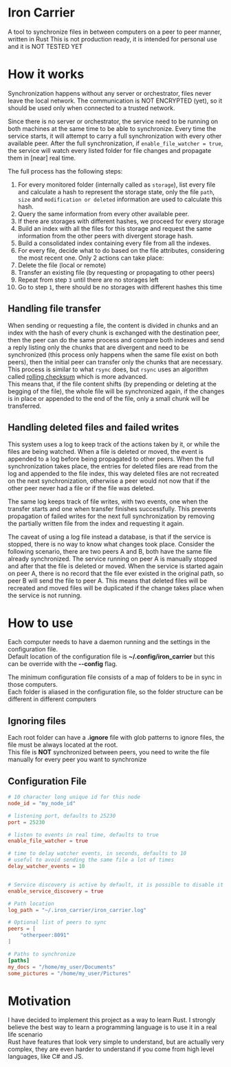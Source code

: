 # Iron Carrier

A tool to synchronize files in between computers on a peer to peer manner, written in Rust
This is not production ready, it is intended for personal use and it is NOT TESTED YET

# How it works
Synchronization happens without any server or orchestrator, files never leave the local network.
The communication is NOT ENCRYPTED (yet), so it should be used only when connected to a trusted network.  

Since there is no server or orchestrator, the service need to be running on both machines at the same time to be able to synchronize. 
Every time the service starts, it will attempt to carry a full synchronization with every other available peer. After the full synchronization, if `enable_file_watcher = true`, the service will watch every listed folder for file changes and propagate them in [near] real time.

The full process has the following steps:
1. For every monitored folder (internally called as `storage`), list every file and calculate a hash to represent the storage state, only the file `path`, `size` and `modification or deleted` information are used to calculate this hash.  
2. Query the same information from every other available peer.  
3. If there are storages with different hashes, we proceed for every storage
4. Build an index with all the files for this storage and request the same information from the other peers with divergent storage hash.  
5. Build a consolidated index containing every file from all the indexes.
6. For every file, decide what to do based on the file attributes, considering the most recent one. Only 2 actions can take place:
  1. Delete the file (local or remote) 
  2. Transfer an existing file (by requesting or propagating to other peers)
7. Repeat from step `3` until there are no storages left
8. Go to step `1`, there should be no storages with different hashes this time

## Handling file transfer
When sending or requesting a file, the content is divided in chunks and an index with the hash of every chunk is exchanged with the destination peer, then the peer can do the same process and compare both indexes and send a reply listing only the chunks that are divergent and need to be synchronized (this process only happens when the same file exist on both peers), then the initial peer can transfer only the chunks that are necessary. This process is similar to what `rsync` does, but `rsync` uses an algorithm called [rolling checksum](https://rsync.samba.org/tech_report/node3.html) which is more advanced.  
This means that, if the file content shifts (by prepending or deleting at the begging of the file), the whole file will be synchronized again, if the changes is in place or appended to the end of the file, only a small chunk will be transferred.

## Handling deleted files and failed writes
This system uses a log to keep track of the actions taken by it, or while the files are being watched. When a file is deleted or moved, the event is appended to a log before being propagated to other peers. When the full synchronization takes place, the entries for deleted files are read from the log and appended to the file index, this way deleted files are not recreated on the next synchronization, otherwise a peer would not now that if the other peer never had a file or if the file was deleted.  

The same log keeps track of file writes, with two events, one when the transfer starts and one when transfer finishes successfully. This prevents propagation of failed writes for the next full synchronization by removing the partially written file from the index and requesting it again.  

The caveat of using a log file instead a database, is that if the service is stopped, there is no way to know what changes took place. Consider the following scenario, there are two peers A and B, both have the same file already synchronized. The service running on peer A is manually stopped and after that the file is deleted or moved. When the service is started again on peer A, there is no record that the file ever existed in the original path, so peer B will send the file to peer A. This means that deleted files will be recreated and moved files will be duplicated if the change takes place when the service is not running.  


# How to use

Each computer needs to have a daemon running and the settings in the configuration file.  
Default location of the configuration file is **~/.config/iron_carrier** but this can be override
with the **--config** flag.  

The minimum configuration file consists of a map of folders to be in sync in those computers.  
Each folder is aliased in the configuration file, so the folder structure can be different in different computers

## Ignoring files
Each root folder can have a **.ignore** file with glob patterns to ignore files, the file must be
always located at the root.  
This file is **NOT** synchronized between peers, you need to write the file manually for every peer
you want to synchronize


## Configuration File
```toml
# 10 character long unique id for this node
node_id = "my_node_id"

# listening port, defaults to 25230
port = 25230  

# listen to events in real time, defaults to true
enable_file_watcher = true

# time to delay watcher events, in seconds, defaults to 10
# useful to avoid sending the same file a lot of times
delay_watcher_events = 10


# Service discovery is active by default, it is possible to disable it and specify a list of  peers
enable_service_discovery = true

# Path location
log_path = "~/.iron_carrier/iron_carrier.log"

# Optional list of peers to sync
peers = [
    "otherpeer:8091"
]

# Paths to synchronize
[paths]
my_docs = "/home/my_user/Documents"
some_pictures = "/home/my_user/Pictures"
```


# Motivation
I have decided to implement this project as a way to learn Rust. I strongly believe the best way to learn a programming language is to use it in a real life scenario  
Rust have features that look very simple to understand, but are actually very complex, they are even harder to understand if you come from high level languages, like C# and JS.   

